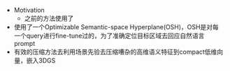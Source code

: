 - Motivation
	- 之前的方法使用了
- 使用了一个Optimizable Semantic-space Hyperplane(OSH)，OSH是对每一个query进行fine-tune过的，为了准确定位目标区域去回应自然语言prompt
- 有效的压缩方法去利用场景先验去压缩嘈杂的高维语义特征到compact低维向量，嵌入3DGS